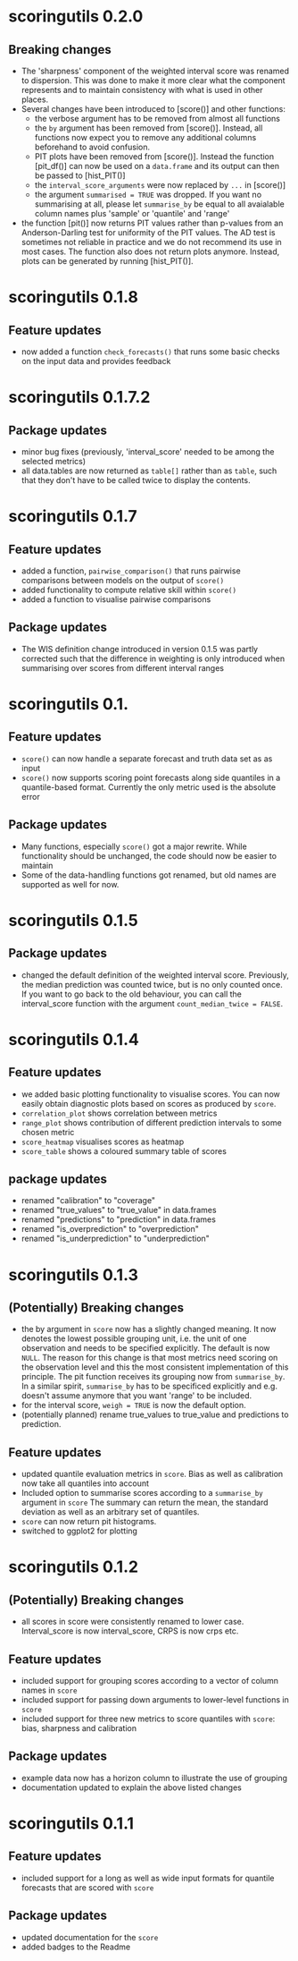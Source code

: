 # scoringutils 0.2.0

## Breaking changes
- The 'sharpness' component of the weighted interval score was renamed to 
dispersion. This was done to make it more clear what the component represents 
and to maintain consistency with what is used in other places. 
- Several changes have been introduced to [score()] and other functions: 
  - the verbose argument has to be removed from almost all functions
  - the `by` argument has been removed from [score()]. Instead, all 
  functions now expect you to remove any additional columns beforehand to 
  avoid confusion. 
  - PIT plots have been removed from [score()]. Instead the function
  [pit_df()] can now be used on a `data.frame` and its output can then be 
  passed to [hist_PIT()]
  - the `interval_score_arguments` were now replaced by `...` in [score()]
  - the argument `summarised = TRUE` was dropped. If you want no summarising 
  at all, please let `summarise_by` be equal to all avaialable column names 
  plus 'sample' or 'quantile' and 'range'
- the function [pit()] now returns PIT values rather than p-values from an 
Anderson-Darling test for uniformity of the PIT values. The AD test is 
sometimes not reliable in practice and we do not recommend its use in most cases. 
The function also does not return plots anymore. Instead, plots can be generated
by running [hist_PIT()]. 

  
# scoringutils 0.1.8

## Feature updates
- now added a function `check_forecasts()` that runs some basic checks on the
input data and provides feedback

# scoringutils 0.1.7.2

## Package updates
- minor bug fixes (previously, 'interval_score' needed to be among the 
selected metrics)
- all data.tables are now returned as `table[]` rather than as `table`, 
such that they don't have to be called twice to display the contents. 

# scoringutils 0.1.7

## Feature updates
- added a function, `pairwise_comparison()` that runs pairwise comparisons 
between models on the output of `score()`
- added functionality to compute relative skill within `score()`
- added a function to visualise pairwise comparisons

## Package updates
- The WIS definition change introduced in version 0.1.5 was partly corrected
such that the difference in weighting is only introduced when summarising 
over scores from different interval ranges

# scoringutils 0.1.

## Feature updates
- `score()` can now handle a separate forecast and truth data set as 
as input
- `score()` now supports scoring point forecasts along side quantiles
in a quantile-based format. Currently the only metric used is the absolute error

## Package updates
- Many functions, especially `score()` got a major rewrite. While 
functionality should be unchanged, the code should now be easier to maintain
- Some of the data-handling functions got renamed, but old names are supported
as well for now. 


# scoringutils 0.1.5

## Package updates
- changed the default definition of the weighted interval score. Previously, 
the median prediction was counted twice, but is no only counted once. If you 
want to go back to the old behaviour, you can call the interval_score function
with the argument `count_median_twice = FALSE`. 

# scoringutils 0.1.4

## Feature updates
- we added basic plotting functionality to visualise scores. You can now
easily obtain diagnostic plots based on scores as produced by `score`.
- `correlation_plot` shows correlation between metrics
- `range_plot` shows contribution of different prediction intervals to some 
chosen metric
- `score_heatmap` visualises scores as heatmap
- `score_table` shows a coloured summary table of scores

## package updates
- renamed "calibration" to "coverage"
- renamed "true_values" to "true_value" in data.frames
- renamed "predictions" to "prediction" in data.frames
- renamed "is_overprediction" to "overprediction"
- renamed "is_underprediction" to "underprediction"

# scoringutils 0.1.3

## (Potentially) Breaking changes
- the by argument in `score` now has a slightly changed meaning. It 
now denotes the lowest possible grouping unit, i.e. the unit of one observation
and needs to be specified explicitly. The default is now `NULL`. The reason for
this change is that most metrics need scoring on the observation level and this 
the most consistent implementation of this principle. The pit function receives
its grouping now from `summarise_by`. In a similar spirit, `summarise_by` has to
be specificed explicitly and e.g. doesn't assume anymore that you want 'range'
to be included. 
- for the interval score, `weigh = TRUE` is now the default option.
- (potentially planned) rename true_values to true_value and predictions to prediction. 

## Feature updates
- updated quantile evaluation metrics in `score`. Bias as well as 
calibration now take all quantiles into account
- Included option to summarise scores according to a `summarise_by` argument in 
`score` The summary can return the mean, the standard deviation as well
as an arbitrary set of quantiles. 
- `score` can now return pit histograms. 
- switched to ggplot2 for plotting

# scoringutils 0.1.2

## (Potentially) Breaking changes
- all scores in score were consistently renamed to lower case. 
Interval_score is now interval_score, CRPS is now crps etc. 

## Feature updates
- included support for grouping scores according to a vector of column names
in `score`
- included support for passing down arguments to lower-level functions in 
`score`
- included support for three new metrics to score quantiles with 
`score`: bias, sharpness and calibration

## Package updates
- example data now has a horizon column to illustrate the use of grouping
- documentation updated to explain the above listed changes

# scoringutils 0.1.1

## Feature updates
- included support for a long as well as wide input formats for 
quantile forecasts that are scored with `score`

## Package updates
- updated documentation for the `score`
- added badges to the Readme

